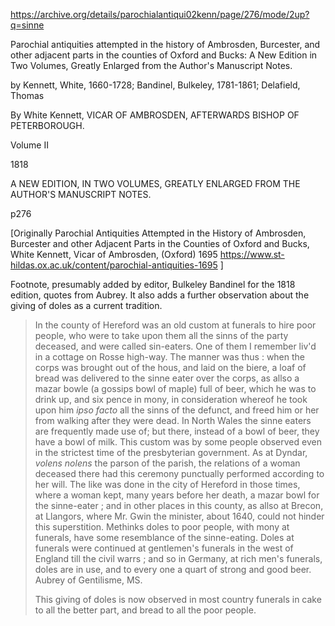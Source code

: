 
https://archive.org/details/parochialantiqui02kenn/page/276/mode/2up?q=sinne

Parochial antiquities attempted in the history of Ambrosden, Burcester, and other adjacent parts in the counties of Oxford and Bucks: A New Edition in Two Volumes, Greatly Enlarged from the Author's Manuscript Notes.

by Kennett, White, 1660-1728; Bandinel, Bulkeley, 1781-1861; Delafield, Thomas



By White Kennett, VICAR OF AMBROSDEN, AFTERWARDS BISHOP OF PETERBOROUGH.
 
Volume II

1818

A NEW EDITION, IN TWO VOLUMES, GREATLY ENLARGED FROM THE AUTHOR'S MANUSCRIPT NOTES.

p276

[Originally Parochial Antiquities Attempted in the History of Ambrosden, Burcester and other Adjacent Parts in the Counties of Oxford and Bucks, White Kennett, Vicar of Ambrosden, (Oxford) 1695 https://www.st-hildas.ox.ac.uk/content/parochial-antiquities-1695 ]

Footnote, presumably added by editor, Bulkeley Bandinel for the 1818 edition, quotes from Aubrey. It also adds a further observation about the giving of doles as a current tradition.

> In the county of Hereford was an old custom at funerals to hire poor people, who were to take upon them all the sinns of the party deceased, and were called sin-eaters. One of them I remember liv'd in a cottage on Rosse high-way. The manner was thus : when the corps was brought out of the hous, and laid on the biere, a loaf of bread was delivered to the sinne eater over the corps, as allso a mazar bowle (a gossips bowl of maple) full of beer, which he was to drink up, and six pence in mony, in consideration whereof he took upon him *ipso facto* all the sinns of the defunct, and freed him or her from walking after they were dead. In North Wales the sinne eaters are frequently made use of; but there, instead of a bowl of beer, they have a bowl of milk. This custom was by some people observed even in the strictest time of the presbyterian government. As at Dyndar, *volens nolens* the parson of the parish, the relations of a woman deceased there had this ceremony punctually performed according to her will. The like was done in the city of Hereford in those times, where a woman kept, many years before her death, a mazar bowl for the sinne-eater ; and in other places in this county, as allso at Brecon, at Llangors, where Mr. Gwin the minister, about 1640, could not hinder this superstition. Methinks doles to poor people, with mony at funerals, have some resemblance of the sinne-eating. Doles at funerals were continued at gentlemen's funerals in the west of England till the civil warrs ; and so in Germany, at rich men's funerals, doles are in use, and to every one a quart of strong and good beer. Aubrey of Gentilisme, MS.
>
> This giving of doles is now observed in most country funerals in cake to all the better part, and bread to all the poor people.
